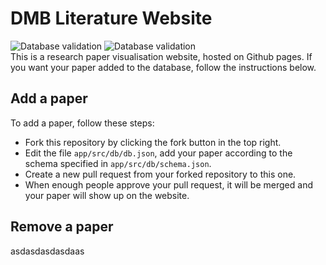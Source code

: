 # DMB Literature Website
![Database validation](https://github.com/BorisGerretzen/DMBLiteratureWebsite/actions/workflows/main.yml/badge.svg)
![Database validation](https://github.com/BorisGerretzen/DMBLiteratureWebsite/actions/workflows/deploy.yml/badge.svg)\
This is a research paper visualisation website, hosted on Github pages. If you want your paper added to the database, follow the instructions below.

## Add a paper
To add a paper, follow these steps:
- Fork this repository by clicking the fork button in the top right.
- Edit the file ```app/src/db/db.json```, add your paper according to the schema specified in ```app/src/db/schema.json```.
- Create a new pull request from your forked repository to this one.
- When enough people approve your pull request, it will be merged and your paper will show up on the website.


## Remove a paper
asdasdasdasdaas
